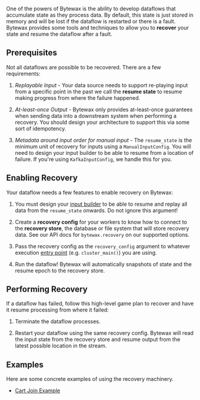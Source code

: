 One of the powers of Bytewax is the ability to develop dataflows that
accumulate state as they process data. By default, this state is just
stored in memory and will be lost if the dataflow is restarted or
there is a fault. Bytewax provides some tools and techniques to allow
you to **recover** your state and resume the dataflow after a fault.

## Prerequisites

Not all dataflows are possible to be recovered. There are a few
requirements:

1. _Replayable Input_ - Your data source needs to support re-playing
   input from a specific point in the past we call the **resume
   state** to resume making progress from where the failure happened.

2. _At-least-once Output_ - Bytewax only provides at-least-once
   guarantees when sending data into a downstream system when
   performing a recovery. You should design your architecture to
   support this via some sort of idempotency.

3. _Metadata around input order for manual input_ - The `resume_state`
   is the minimum unit of recovery for inputs using a `ManualInputConfig`.
   You will need to design your input builder to be able to resume from
   a location of failure. If you're using `KafkaInputConfig`, we handle
   this for you.

## Enabling Recovery

Your dataflow needs a few features to enable recovery on Bytewax:

1. You must design your [input
   builder](/getting-started/ins_and_outs) to be able to resume
   and replay all data from the `resume_state` onwards. Do not
   ignore this argument!

2. Create a **recovery config** for your workers to know how to
   connect to the **recovery store**, the database or file system that
   will store recovery data. See our API docs for `bytewax.recovery`
   on our supported options.

3. Pass the recovery config as the `recovery_config` argument to
   whatever execution [entry point](/getting-started/execution)
   (e.g. `cluster_main()`) you are using.

4. Run the dataflow! Bytewax will automatically snapshots of state and
   the resume epoch to the recovery store.

## Performing Recovery

If a dataflow has failed, follow this high-level game plan to recover
and have it resume processing from where it failed:

1. Terminate the dataflow processes.

2. Restart your dataflow using the same recovery config. Bytewax will
   read the input state from the recovery store and resume output
   from the latest possible location in the stream.

## Examples

Here are some concrete examples of using the recovery machinery.

- [Cart Join Example](/examples/cart-join)
